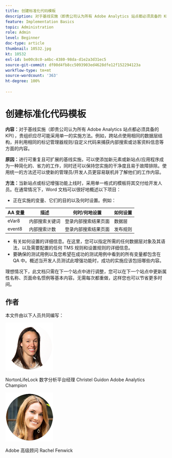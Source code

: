 ```yaml
---
title: 创建标准化代码模板
description: 对于基线实施（即贵公司认为所有 Adobe Analytics 站点都必须具备的 KPI），贵组织应尽可能采用单一的实施方法。
feature: Implementation Basics
topic: Administration
role: Admin
level: Beginner
doc-type: article
thumbnail: 10532.jpg
kt: 10532
exl-id: be00c8c0-a4bc-4380-98da-d1e2a3d31ec5
source-git-commit: df00d4fb8cc5093903ed4628dfe12f152294123a
workflow-type: tm+mt
source-wordcount: '363'
ht-degree: 100%

---
```


# 创建标准化代码模板

**内容：**&#x200B;对于基线实施（即贵公司认为所有 Adobe Analytics 站点都必须具备的 KPI），贵组织应尽可能采用单一的实施方法。例如，跨站点使用相同的数据层结构，并利用相同的标记管理器规则/自定义代码来捕获内部搜索或访客资料信息等方面的内容。

**原因：**&#x200B;进行可重复且可扩展的基线实施，可以使添加新元素或新站点/应用程序成为一种简化的、省力的工作，同时还可以保持您实施的干净度且易于故障排除。使用统一的方法还可以使新的管理员/开发人员更容易联机并了解他们的工作内容。

**方法：**&#x200B;当新站点或标记增强功能上线时，采用单一格式的模板将其交付给开发人员。在通常情况下，Word 文档可以很好地概述以下项目：

* 正在实施的变量、它们的目的以及何时设置。例如：

| AA 变量 | 描述 | 何时/何地设置 | 如何设置 |
|--- |--- |--- |--- |
| eVar8 | 内部搜索关键词 | 登录内部搜索结果页面 | 数据层 |
| event8 | 内部搜索计数 | 登录内部搜索结果页面 | 发布规则 |

* 有关如何设置的详细信息。在这里，您可以指定所需的任何数据层对象及其语法，以及需要配置的任何 TMS 规则和设置规则的详细信息。
* 要确保的测试用例以及您希望在成功的测试用例中看到的所有变量都包含在 QA 中。概述当开发人员测试此增强功能时，成功的实施应该包括哪些内容。

理想情况下，此文档只需在下一个站点中进行调整，您可以在下一个站点中更新属性名称、页面命名惯例等基本内容。无需每次都重做，这样您也可以节省更多时间。

## 作者

本文件由以下人员共同编写：

![Christel Guidon](assets/Christel-Headshot-150.png)

NortonLifeLock 数字分析平台经理 Christel Guidon
Adobe Analytics Champion

![Rachel Fenwick](assets/Rachel-Fenwick-150.png)

Adobe 高级顾问 Rachel Fenwick
